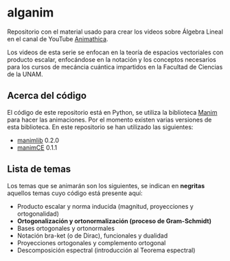 # alganim
Repositorio con el material usado para crear los videos sobre Álgebra Lineal en el canal de YouTube [Animathica](https://www.youtube.com/channel/UCzkyH2bxpesubzc87VxqDiA).

Los videos de esta serie se enfocan en la teoría de espacios vectoriales con producto escalar, enfocándose en la notación y los conceptos necesarios para los cursos de mecáncia cuántica impartidos en la Facultad de Ciencias de la UNAM.

## Acerca del código

El código de este repositorio está en Python, se utiliza la biblioteca [Manim](https://github.com/3b1b/manim) para hacer las animaciones. Por el momento existen varias versiones de esta biblioteca. En este repositorio se han utilizado las siguientes:
- [manimlib](https://pypi.org/project/manimlib/) 0.2.0
- [manimCE](https://docs.manim.community/en/v0.1.1/index.html) 0.1.1

## Lista de temas 
Los temas que se animarán son los siguientes, se indican en __negritas__ aquellos temas cuyo código está presente aquí:

- Producto escalar y norma inducida (magnitud, proyecciones y ortogonalidad) 
- __Ortogonalización y ortonormalización (proceso de Gram-Schmidt)__
- Bases ortogonales y ortonormales 
- Notación bra-ket (o de Dirac), funcionales y dualidad
- Proyecciones ortogonales y complemento ortogonal
- Descomposición espectral (introducción al Teorema espectral)


